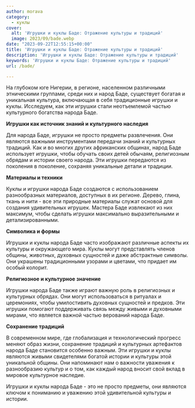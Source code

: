 ```yaml
---
author: morava
category:
  - куклы
cover:
  alt: 'Игрушки и куклы Баде: Отражение культуры и традиций'
  image: 2023/09/bade.webp
date: "2023-09-22T12:55:15+00:00"
title: 'Игрушки и куклы Баде: Отражение культуры и традиций'
description: 'Игрушки и куклы Баде: Отражение культуры и традиций'
keywords: 'Игрушки и куклы Баде: Отражение культуры и традиций'
url: /bade/

---
```

На глубоком юге Нигерии, в регионе, населенном различными этническими группами, среди них и народ Баде, существует богатая и уникальная культура, включающая в себя традиционные игрушки и куклы. Исследуем, как эти игрушки стали неотъемлемой частью культурного богатства народа Баде.

**Игрушки как источник знаний и культурного наследия**

Для народа Баде, игрушки не просто предметы развлечения. Они являются важными инструментами передачи знаний и культурных традиций. Как и во многих других африканских общинах, народ Баде использует игрушки, чтобы обучать своих детей обычаям, религиозным обрядам и истории своего народа. Эти игрушки передаются из поколения в поколение, сохраняя уникальные детали и традиции.

**Материалы и техники**

Куклы и игрушки народа Баде создаются с использованием разнообразных материалов, доступных в их регионе. Дерево, глина, ткань и нити \- все эти природные материалы служат основой для создания удивительных игрушек. Мастера Баде извлекают из них максимум, чтобы сделать игрушки максимально выразительными и детализированными.

**Символика и формы**

Игрушки и куклы народа Баде часто изображают различные аспекты их культуры и окружающего мира. Куклы могут представлять членов общины, животных, духовных сущностей и даже абстрактные символы. Они украшены традиционными узорами и цветами, что придает им особый колорит.

**Религиозное и культурное значение**

Игрушки народа Баде также играют важную роль в религиозных и культурных обрядах. Они могут использоваться в ритуалах и церемониях, чтобы умилостивить духовных сущностей и предков. Эти игрушки помогают поддерживать связь между живыми и духовными мирами, что является важной частью верований народа Баде.

**Сохранение традиций**

В современном мире, где глобализация и технологический прогресс меняют образ жизни, сохранение традиций и культурных артефактов народа Баде становится особенно важным. Эти игрушки и куклы являются живыми свидетелями богатой истории и культуры этой уникальной общины. Они напоминают нам о важности уважения к разнообразию культур и о том, как каждый народ вносит свой вклад в мировое культурное наследие.

Игрушки и куклы народа Баде \- это не просто предметы, они являются ключом к пониманию и уважению этой удивительной культуры и истории.
